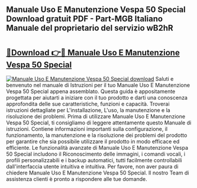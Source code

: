 ## Manuale Uso E Manutenzione Vespa 50 Special Download gratuit PDF - Part-MGB Italiano Manuale del proprietario del servizio wB2hR

# <h2><a href="http://dfcq4bq.blite.top/?on=Manuale+Uso+E+Manutenzione+Vespa+50+Special">🔗Download 👉🔴 Manuale Uso E Manutenzione Vespa 50 Special</a></h2>

[![Manuale Uso E Manutenzione Vespa 50 Special download](https://i.imgur.com/lujVjoI.png)](http://dfcq4bq.blite.top/?on=Manuale+Uso+E+Manutenzione+Vespa+50+Special)
Saluti e benvenuto nel manuale di Istruzioni per il tuo Manuale Uso E Manutenzione Vespa 50 Special appena assemblato. Questa guida è appositamente progettata per aiutarti a iniziare con il tuo prodotto e darti una conoscenza approfondita delle sue caratteristiche, funzioni e capacità. Troverai istruzioni dettagliate per L'installazione, L'uso, la manutenzione e la risoluzione dei problemi. Prima di utilizzare Manuale Uso E Manutenzione Vespa 50 Special, ti consigliamo di leggere attentamente questo Manuale di istruzioni. Contiene informazioni importanti sulla configurazione, il funzionamento, la manutenzione e la risoluzione dei problemi del prodotto per garantire che sia possibile utilizzare il prodotto in modo efficace ed efficiente. Le funzionalità avanzate di Manuale Uso E Manutenzione Vespa 50 Special includono il Riconoscimento delle immagini, i comandi vocali, i profili personalizzabili e i backup automatici, tutti facilmente controllabili dall'interfaccia utente intuitiva e intuitiva. Per favore, non aver paura di chiedere Manuale Uso E Manutenzione Vespa 50 Special. Il nostro Team di assistenza clienti è pronto a rispondere alle tue domande.
